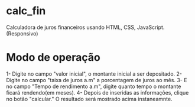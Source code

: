 # calc_fin
Calculadora de juros financeiros usando HTML, CSS, JavaScript. (Responsivo)

# Modo de operação
1- Digite no campo "valor inicial", o montante inicial a ser depositado.
2- Digite no campo "taixa de juros a.m" a porcentagem de juros ao mês.
3- E no campo "Tempo de rendimento a.m", digite quanto tempo o montante ficará rendendo(em meses).
4- Depois de inseridas as informações, clique no botão "calcular." O resultado será mostrado acima instaneamnte.

